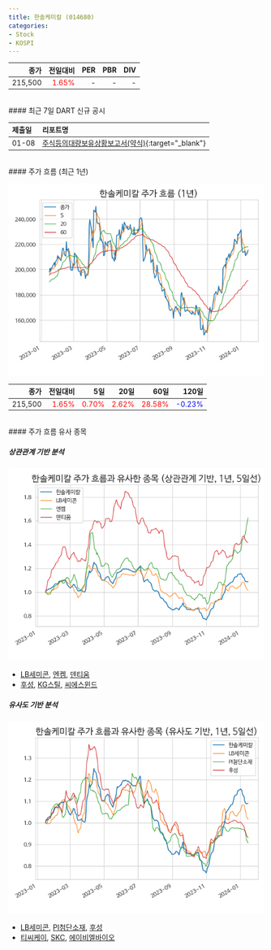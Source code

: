 ```yaml
---
title: 한솔케미칼 (014680)
categories:
- Stock
- KOSPI
---
```


|종가|전일대비|PER|PBR|DIV|
|---:|-------:|--:|--:|--:|
|215,500|<span style="color: red">1.65%</span>|-|-|-|

<!-- more -->

<br>
#### 최근 7일 DART 신규 공시


|제출일|리포트명|
|:-----|:-------|
|01-08|[주식등의대량보유상황보고서(약식)](https://dart.fss.or.kr/dsaf001/main.do?rcpNo=20240108000301){:target="_blank"}|

<br>
#### 주가 흐름 (최근 1년)

![014680](/assets/images/stock/014680.png)

|종가|전일대비|5일|20일|60일|120일|
|---:|-------:|--:|---:|---:|----:|
|215,500|<span style="color: red">1.65%</span>|<span style="color: red">0.70%</span>|<span style="color: red">2.62%</span>|<span style="color: red">28.58%</span>|<span style="color: blue">-0.23%</span>|

<br>
#### 주가 흐름 유사 종목

##### 상관관계 기반 분석

![014680](/assets/images/stock/014680_corr.png)
- [LB세미콘](/061970/), [엔켐](/348370/), [덴티움](/145720/)
- [후성](/093370/), [KG스틸](/016380/), [씨에스윈드](/112610/)

##### 유사도 기반 분석

![014680](/assets/images/stock/014680_sim.png)
- [LB세미콘](/061970/), [PI첨단소재](/178920/), [후성](/093370/)
- [티씨케이](/064760/), [SKC](/011790/), [에이비엘바이오](/298380/)